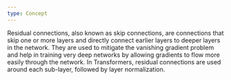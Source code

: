 ```yaml
---
type: Concept
---
```


Residual connections, also known as skip connections, are connections that skip one or more layers and directly connect earlier layers to deeper layers in the network. They are used to mitigate the vanishing gradient problem and help in training very deep networks by allowing gradients to flow more easily through the network. In Transformers, residual connections are used around each sub-layer, followed by layer normalization.